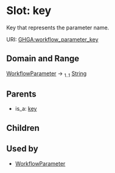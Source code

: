 
# Slot: key


Key that represents the parameter name.

URI: [GHGA:workflow_parameter_key](https://w3id.org/GHGA/workflow_parameter_key)


## Domain and Range

[WorkflowParameter](WorkflowParameter.md) &#8594;  <sub>1..1</sub> [String](types/String.md)

## Parents

 *  is_a: [key](key.md)

## Children


## Used by

 * [WorkflowParameter](WorkflowParameter.md)
